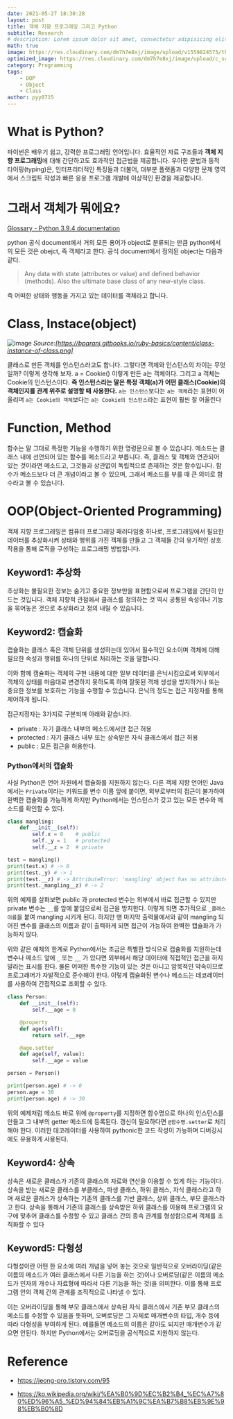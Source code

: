 ```yaml
---
date: 2021-05-27 18:30:28
layout: post
title: 객체 지향 프로그래밍 그리고 Python
subtitle: Research
# description: Lorem ipsum dolor sit amet, consectetur adipisicing elit, sed do eiusmod tempor incididunt ut labore et dolore magna aliqua.
math: true
image: https://res.cloudinary.com/dm7h7e8xj/image/upload/v1559824575/theme14_gi2ypv.jpg
optimized_image: https://res.cloudinary.com/dm7h7e8xj/image/upload/c_scale,w_380/v1559824575/theme14_gi2ypv.jpg
category: Programming
tags:
    - OOP
    - Object
    - Class
author: pyy0715
---
```


# What is Python?

파이썬은 배우기 쉽고, 강력한 프로그래밍 언어입니다. 효율적인 자료 구조들과 **객체 지향 프로그래밍**에 대해 간단하고도 효과적인 접근법을 제공합니다. 우아한 문법과 동적 타이핑(typing)은, 인터프리터적인 특징들과 더불어, 대부분 플랫폼과 다양한 문제 영역에서 스크립트 작성과 빠른 응용 프로그램 개발에 이상적인 환경을 제공합니다.

# 그래서 객체가 뭐에요?

[Glossary - Python 3.9.4 documentation](https://docs.python.org/3/glossary.html)

python 공식 document에서 거의 모든 용어가 object로 분류되는 만큼 python에서의 모든 것은 obejct, 즉 객체라고 한다. 공식 document에서 정의된 object는 다음과 같다.

> Any data with state (attributes or value) and defined behavior (methods). Also the ultimate base class of any new-style class.

즉 어떠한 상태와 행동을 가지고 있는 데이터를 객체라고 합니다. 

# Class, Instace(object)
![image](https://bparanj.gitbooks.io/ruby-basics/content/class-instance-of-class.png) *Source:[https://bparanj.gitbooks.io/ruby-basics/content/class-instance-of-class.png]*

클래스로 만든 객체를 인스턴스라고도 합니다. 그렇다면 객체와 인스턴스의 차이는 무엇일까? 이렇게 생각해 보자. a = Cookie() 이렇게 만든 a는 객체이다. 그리고 a 객체는 Cookie의 인스턴스이다. **즉 인스턴스라는 말은 특정 객체(a)가 어떤 클래스(Cookie)의 객체인지를 관계 위주로 설명할 때 사용한다.** `a는 인스턴스`보다는 `a는 객체`라는 표현이 어울리며 `a는 Cookie의 객체`보다는 `a는 Cookie의 인스턴스`라는 표현이 훨씬 잘 어울린다

# Function, Method

함수는 말 그대로 특정한 기능을 수행하기 위한 명령문으로 볼 수 있습니다. 메소드는 클래스 내에 선언되어 있는 함수를 메소드라고 부릅니다. 즉, 클래스 및 객체와 연관되어 있는 것이라면 메소드고, 그것들과 상관없이 독립적으로 존재하는 것은 함수입니다. 함수가 메소드보다 더 큰 개념이라고 볼 수 있으며, 그래서 메소드를 부를 때 큰 의미로 함수라고 볼 수 있습니다.

# OOP(Object-Oriented Programming)

객체 지향 프로그래밍은 컴퓨터 프로그래밍 패러다임중 하나로, 프로그래밍에서 필요한 데이터를 추상화시켜 상태와 행위를 가진 객체를 만들고 그 객체들 간의 유기적인 상호작용을 통해 로직을 구성하는 프로그래밍 방법입니다.

## Keyword1: 추상화

추상화는 불필요한 정보는 숨기고 중요한 정보만을 표현함으로써 프로그램을 간단히 만드는 것입니다. 객체 지향적 관점에서 클래스를 정의하는 것 역시 공통된 속성이나 기능을 묶어놓은 것으로 추상화라고 정의 내릴 수 있습니다.


## Keyword2: 캡슐화

캡슐화는 클래스 혹은 객체 단위를 생성하는데 있어서 필수적인 요소이며 객체에 대해 필요한 속성과 행위를 하나의 단위로 처리하는 것을 말합니다.

이와 함께 캡슐화는 객체의 구현 내용에 대한 일부 데이터를 은닉시킴으로써 외부에서 객체의 상태를 마음대로 변경하지 못하도록 하여 잘못된 객체 생성을 방지하거나 또는 중요한 정보를 보호하는 기능을 수행할 수 있습니다. 은닉의 정도는 접근 지정자를 통해 제어하게 됩니다.

접근지정자는 3가지로 구분되며 아래와 같습니다.

- private : 자기 클래스 내부의 메소드에서만 접근 허용
- protected : 자기 클래스 내부 또는 상속받은 자식 클래스에서 접근 허용
- public : 모든 접근을 허용한다.

### Python에서의 캡슐화
사실 Python은 언어 차원에서 캡슐화를 지원하지 않는다. 다른 객체 지향 언어인 Java에서는 `Private`이라는 키워드를 변수 이름 앞에 붙이면, 외부로부터의 접근이 불가하여 완벽한 캡슐화를 가능하게 하지만 Python에서는 인스턴스가 갖고 있는 모든 변수와 메소드를 확인할 수 있다.

```python
class mangling:
    def __init__(self):
        self.x = 0    # public
        self._y = 1   # protected
        self.__z = 2  # private

test = mangling()
print(test.x) # -> 0
print(test._y) # -> 1
print(test.__z) # -> AttributeError: 'mangling' object has no attribute '__z'
print(test._mangling__z) # -> 2
```
위의 예제를 살펴보면 public 과 protected 변수는 외부에서 바로 접근할 수 있지만 private 변수는 `__`를 앞에 붙임으로써 접근을 방지한다. 이렇게 되면 추가적으로 `_클래스 이름`을 붙여 mangling 시키게 된다. 하지만 맨 마지막 출력물에서와 같이 mangling 되어진 변수를 클래스의 이름과 같이 출력하게 되면 접근이 가능하여 완벽한 캡슐화가 가능하지 않다.

위와 같은 예제의 한계로 Python에서는 조금은 특별한 방식으로 캡슐화를 지원하는데 변수나 메소드 앞에 `_` 또는 `__` 가 있다면 외부에서 해당 데이터에 직접적인 접근을 하지 말라는 표시를 한다. 물론 어떠한 특수한 기능이 있는 것은 아니고 암묵적인 약속이므로 프로그래머가 자발적으로 준수해야 한다. 이렇게 캡슐화된 변수나 메소드는 데코레이터를 사용하여 간접적으로 조회할 수 있다. 

```python
class Person:
    def __init__(self):
        self.__age = 0

    @property
    def age(self):
        return self.__age

    @age.setter
    def age(self, value):
        self.__age = value

person = Person()

print(person.age) # -> 0
person.age = 30
print(person.age) # -> 30
```
위의 예제처럼 메소드 바로 위에 `@property`를 지정하면 함수명으로 하나의 인스턴스를 만들고 그 내부의 getter 메소드에 등록된다. 갱신이 필요하다면 `@함수명.setter`로 처리해야 한다. 이러한 데코레이터를 사용하여 pythonic한 코드 작성이 가능하며 디버깅시에도 유용하게 사용된다.

## Keyword4: 상속

상속은 새로운 클래스가 기존의 클래스의 자료와 연산을 이용할 수 있게 하는 기능이다. 상속을 받는 새로운 클래스를 부클래스, 파생 클래스, 하위 클래스, 자식 클래스라고 하며 새로운 클래스가 상속하는 기존의 클래스를 기반 클래스, 상위 클래스, 부모 클래스라고 한다. 상속을 통해서 기존의 클래스를 상속받은 하위 클래스를 이용해 프로그램의 요구에 맞추어 클래스를 수정할 수 있고 클래스 간의 종속 관계를 형성함으로써 객체를 조직화할 수 있다

## Keyword5: 다형성

다형성이란 어떤 한 요소에 여러 개념을 넣어 놓는 것으로 일반적으로 오버라이딩(같은 이름의 메소드가 여러 클래스에서 다른 기능을 하는 것)이나 오버로딩(같은 이름의 메소드가 인자의 개수나 자료형에 따라서 다른 기능을 하는 것)을 의미한다. 이를 통해 프로그램 안의 객체 간의 관계를 조직적으로 나타낼 수 있다.

이는 오버라이딩을 통해 부모 클래스에서 상속된 자식 클래스에서 기존 부모 클래스의 메소드를 수정할 수 있음을 뜻하며, 오버로딩은 그 자체로 매개변수의 타입, 개수 등에 따라 다형성을 부여하게 된다. 예를들면 메소드의 이름은 같아도 되지만 매개변수가 같으면 안된다. 하지만 Python에서는 오버로딩을 공식적으로 지원하지 않는다.


# Reference
- https://jeong-pro.tistory.com/95

- https://ko.wikipedia.org/wiki/%EA%B0%9D%EC%B2%B4_%EC%A7%80%ED%96%A5_%ED%94%84%EB%A1%9C%EA%B7%B8%EB%9E%98%EB%B0%8D